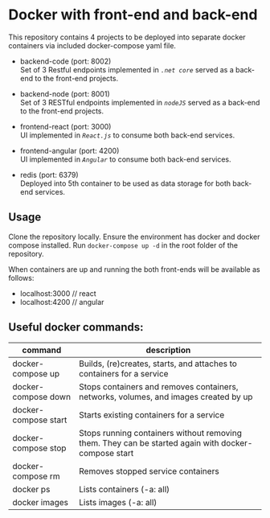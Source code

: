 
# Docker with front-end and back-end
This repository contains 4 projects to be deployed into separate docker containers via included docker-compose yaml file.


* backend-code (port: 8002)  
Set of 3 Restful endpoints implemented in *`.net core`* served as a back-end to the front-end projects.

* backend-node (port: 8001)  
Set of 3 RESTful endpoints implemented in *`nodeJS`* served as a back-end to the front-end projects.

* frontend-react (port: 3000)  
UI implemented in *`React.js`* to consume both back-end services.

* frontend-angular (port: 4200)  
UI implemented in *`Angular`* to consume both back-end services.

* redis (port: 6379)  
Deployed into 5th container to be used as data storage for both back-end services.

## Usage

Clone the repository locally. Ensure the environment has docker and docker compose installed.
Run `docker-compose up -d` in the root folder of the repository.

When containers are up and running the both front-ends will be available as follows:  
- localhost:3000 // react  
- localhost:4200 // angular

## Useful docker commands:
| command | description |
| ------ | ------ |
| docker-compose up | Builds, (re)creates, starts, and attaches to containers for a service |
|  docker-compose down | Stops containers and removes containers, networks, volumes, and images created by up |
|  docker-compose start | Starts existing containers for a service |
|  docker-compose stop | Stops running containers without removing them. They can be started again with docker-compose start |
|  docker-compose rm | Removes stopped service containers |
|  docker ps | Lists containers (-a: all) |
|  docker images | Lists images (-a: all) |

